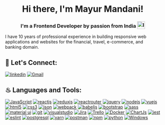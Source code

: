 <h1 align='center'>
Hi there, I'm Mayur Mandani!
</h1>

<h3 align='center'>
I'm a Frontend Developer by passion from India <img style="vertical-align: sub" src="https://static.vecteezy.com/system/resources/previews/011/571/519/original/circle-flag-of-india-free-png.png" alt="India Flag" width="25" />
</h3>

I have 10 years of professional experience in building responsive web applications and websites for the financial, travel, e-commerce, and banking domain.

## 🔗 Let's Connect:

[![linkedin](https://img.shields.io/badge/LinkedIn-0077B5?style=for-the-badge&logo=linkedin&logoColor=white)](https://www.linkedin.com/in/mayurmandani/)
[![Gmail](https://img.shields.io/badge/Gmail-D14836?style=for-the-badge&logo=gmail&logoColor=white)](mailto:mmandani9@gmail.com)

## ♨ Languages and Tools:

[![JavaScript](https://img.shields.io/badge/JavaScript-323330?style=for-the-badge&logo=javascript&logoColor=F7DF1E)](https://developer.mozilla.org/en-US/docs/Web/JavaScript)
[![reactjs](https://img.shields.io/badge/React-20232A?style=for-the-badge&logo=react&logoColor=61DAFB)](https://reactjs.org/)
[![reduxjs](https://img.shields.io/badge/Redux-764ABC?logo=redux&logoColor=white&style=for-the-badge)](https://redux.js.org)
[![reactrouter](https://img.shields.io/badge/React_Router-CA4245?style=for-the-badge&logo=react-router&logoColor=white)](https://reactrouter.com/en/main)
[![jquery](https://img.shields.io/badge/jQuery-0769AD?style=for-the-badge&logo=jquery&logoColor=white)](https://jquery.com/)
[![nodejs](https://img.shields.io/badge/Node.js-339933?style=for-the-badge&logo=nodedotjs&logoColor=white)](https://nodejs.org)
[![vuejs](https://img.shields.io/badge/Vue.js-4FC08D?logo=vuedotjs&logoColor=black&style=for-the-badge)](https://vuejs.org/)
[![html5](https://img.shields.io/badge/HTML5-E34F26?logo=html5&logoColor=white&style=for-the-badge)](https://www.w3.org/html/)
[![css3](https://img.shields.io/badge/CSS3-1572B6?logo=css3&logoColor=white&style=for-the-badge)](https://www.w3schools.com/css/)
[![json](https://img.shields.io/badge/json-5E5C5C?style=for-the-badge&logo=json&logoColor=white)](https://www.json.org/)
[![webpack](https://img.shields.io/badge/Webpack-8DD6F9?style=for-the-badge&logo=Webpack&logoColor=white)](https://webpack.js.org)
[![babeljs](https://img.shields.io/badge/Babel-F9DC3E?style=for-the-badge&logo=babel&logoColor=white)](https://babeljs.io/)
[![bootstrap](https://img.shields.io/badge/Bootstrap-563D7C?style=for-the-badge&logo=bootstrap&logoColor=white)](https://getbootstrap.com)
[![sass](https://img.shields.io/badge/Sass-CC6699?style=for-the-badge&logo=sass&logoColor=white)](https://sass-lang.com)
[![material ui](https://img.shields.io/badge/Material%20UI-007FFF?style=for-the-badge&logo=mui&logoColor=white)](https://mui.com/)
[![git](https://img.shields.io/badge/GIT-E44C30?style=for-the-badge&logo=git&logoColor=white)](https://git-scm.com/)
[![visualstudio](https://img.shields.io/badge/VSCode-0078D4?style=for-the-badge&logo=visual%20studio%20code&logoColor=white)](https://code.visualstudio.com/)
[![Jira](https://img.shields.io/badge/jira-%230A0FFF.svg?style=for-the-badge&logo=jira&logoColor=white)](https://www.atlassian.com/software/jira)
[![Trello](https://img.shields.io/badge/Trello-0052CC?logo=trello&logoColor=white&style=for-the-badge)](https://trello.com)
[![Docker](https://img.shields.io/badge/Docker-2CA5E0?style=for-the-badge&logo=docker&logoColor=white)](https://www.docker.com/)
[![ChartJs](https://img.shields.io/badge/Chart.js-FF6384?style=for-the-badge&logo=chartdotjs&logoColor=white)](https://www.chartjs.org/)
[![jest](https://img.shields.io/badge/Jest-C21325?logo=jest&logoColor=white&style=for-the-badge)](https://jestjs.io/)
[![eslint](https://img.shields.io/badge/ESLint-4B32C3?logo=eslint&logoColor=white&style=for-the-badge)](https://eslint.org/)
[![postgresql](https://img.shields.io/badge/PostgreSQL-4169E1?logo=postgresql&logoColor=white&style=for-the-badge)](https://www.postgresql.org/)
[![yarn](https://img.shields.io/badge/Yarn-2C8EBB?logo=yarn&logoColor=white&style=for-the-badge)](https://yarnpkg.com/)
[![postman](https://img.shields.io/badge/Postman-FF6C37?logo=postman&logoColor=black&style=for-the-badge)](https://www.postman.com/)
[![npm](https://img.shields.io/badge/npm-CB3837?logo=npm&logoColor=white&style=for-the-badge)](https://www.npmjs.com/)
[![python](https://img.shields.io/badge/Python-3776AB?logo=python&logoColor=white&style=for-the-badge)](https://www.python.org/)
[![Windows](https://img.shields.io/badge/Windows-0078D6?style=for-the-badge&logo=windows&logoColor=white)](https://www.microsoft.com/)
